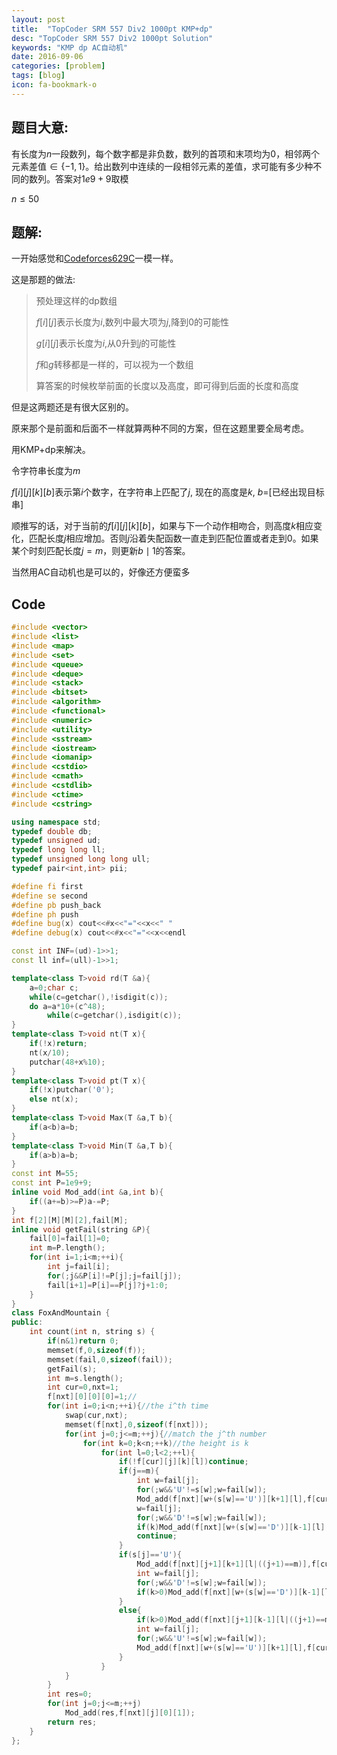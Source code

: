 ```yaml
---
layout: post
title:  "TopCoder SRM 557 Div2 1000pt KMP+dp"
desc: "TopCoder SRM 557 Div2 1000pt Solution"
keywords: "KMP dp AC自动机"
date: 2016-09-06
categories: [problem]
tags: [blog]
icon: fa-bookmark-o
---
```




## 题目大意:

有长度为$n​$一段数列，每个数字都是非负数，数列的首项和末项均为$0​$，相邻两个元素差值$\in \{-1,1 \}​$。给出数列中连续的一段相邻元素的差值，求可能有多少种不同的数列。答案对$1e9+9​$取模

$n \leq 50$



## 题解:

一开始感觉和[Codeforces629C](http://codeforces.com/contest/629/problem/C)一模一样。

这是那题的做法:

> 预处理这样的dp数组
>
> $f[i][j]​$表示长度为$i​$,数列中最大项为$j​$,降到$0​$的可能性
>
> $g[i][j]$表示长度为$i$,从$0$升到$j$的可能性
>
> $f$和$g$转移都是一样的，可以视为一个数组
>
> 算答案的时候枚举前面的长度以及高度，即可得到后面的长度和高度


但是这两题还是有很大区别的。

原来那个是前面和后面不一样就算两种不同的方案，但在这题里要全局考虑。

用KMP+dp来解决。

令字符串长度为$m$

$f[i][j][k][b]$表示第$i$个数字，在字符串上匹配了$j$, 现在的高度是$k$, $b$=[已经出现目标串]

顺推写的话，对于当前的$f[i][j][k][b]$，如果与下一个动作相吻合，则高度$k$相应变化，匹配长度$j$相应增加。否则$j$沿着失配函数一直走到匹配位置或者走到$0$。如果某个时刻匹配长度$j=m$，则更新$b\mid 1$的答案。

当然用AC自动机也是可以的，好像还方便蛮多



## Code

```cpp
#include <vector>
#include <list>
#include <map>
#include <set>
#include <queue>
#include <deque>
#include <stack>
#include <bitset>
#include <algorithm>
#include <functional>
#include <numeric>
#include <utility>
#include <sstream>
#include <iostream>
#include <iomanip>
#include <cstdio>
#include <cmath>
#include <cstdlib>
#include <ctime>
#include <cstring>

using namespace std;
typedef double db;
typedef unsigned ud;
typedef long long ll;
typedef unsigned long long ull;
typedef pair<int,int> pii;

#define fi first 
#define se second
#define pb push_back
#define ph push
#define bug(x) cout<<#x<<"="<<x<<" "
#define debug(x) cout<<#x<<"="<<x<<endl

const int INF=(ud)-1>>1;
const ll inf=(ull)-1>>1;

template<class T>void rd(T &a){
	a=0;char c;
	while(c=getchar(),!isdigit(c));
	do a=a*10+(c^48);
		while(c=getchar(),isdigit(c));
}
template<class T>void nt(T x){
	if(!x)return;
	nt(x/10);
	putchar(48+x%10);
}
template<class T>void pt(T x){
	if(!x)putchar('0');
	else nt(x);
}
template<class T>void Max(T &a,T b){
	if(a<b)a=b;
}
template<class T>void Min(T &a,T b){
	if(a>b)a=b;
}
const int M=55;
const int P=1e9+9;
inline void Mod_add(int &a,int b){
	if((a+=b)>=P)a-=P;
}
int f[2][M][M][2],fail[M];
inline void getFail(string &P){
	fail[0]=fail[1]=0;
	int m=P.length();
	for(int i=1;i<m;++i){
		int j=fail[i];
		for(;j&&P[i]!=P[j];j=fail[j]);
		fail[i+1]=P[i]==P[j]?j+1:0;
	}
}
class FoxAndMountain {
public:
	int count(int n, string s) {
		if(n&1)return 0;
		memset(f,0,sizeof(f));
		memset(fail,0,sizeof(fail));
		getFail(s);
		int m=s.length();
		int cur=0,nxt=1;
		f[nxt][0][0][0]=1;//
		for(int i=0;i<n;++i){//the i^th time
			swap(cur,nxt);
			memset(f[nxt],0,sizeof(f[nxt]));
			for(int j=0;j<=m;++j){//match the j^th number
				for(int k=0;k<n;++k)//the height is k
					for(int l=0;l<2;++l){
						if(!f[cur][j][k][l])continue;
						if(j==m){
							int w=fail[j];
							for(;w&&'U'!=s[w];w=fail[w]);
							Mod_add(f[nxt][w+(s[w]=='U')][k+1][l],f[cur][j][k][l]);
							w=fail[j];
							for(;w&&'D'!=s[w];w=fail[w]);
							if(k)Mod_add(f[nxt][w+(s[w]=='D')][k-1][l],f[cur][j][k][l]);
							continue;
						}
						if(s[j]=='U'){
							Mod_add(f[nxt][j+1][k+1][l|((j+1)==m)],f[cur][j][k][l]);
							int w=fail[j];
							for(;w&&'D'!=s[w];w=fail[w]);
							if(k>0)Mod_add(f[nxt][w+(s[w]=='D')][k-1][l],f[cur][j][k][l]);
						}
						else{
							if(k>0)Mod_add(f[nxt][j+1][k-1][l|((j+1)==m)],f[cur][j][k][l]);
							int w=fail[j];
							for(;w&&'U'!=s[w];w=fail[w]);
							Mod_add(f[nxt][w+(s[w]=='U')][k+1][l],f[cur][j][k][l]);
						}
					}
			}
		}
		int res=0;
		for(int j=0;j<=m;++j)
			Mod_add(res,f[nxt][j][0][1]);
		return res;
	}
};
```

